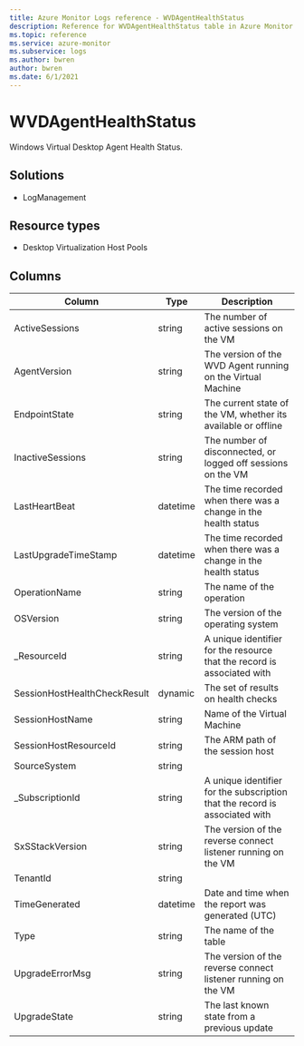 ```yaml
---
title: Azure Monitor Logs reference - WVDAgentHealthStatus
description: Reference for WVDAgentHealthStatus table in Azure Monitor Logs.
ms.topic: reference
ms.service: azure-monitor
ms.subservice: logs
ms.author: bwren
author: bwren
ms.date: 6/1/2021
---
```


# WVDAgentHealthStatus

 Windows Virtual Desktop Agent Health Status.

## Solutions

- LogManagement
## Resource types

- Desktop Virtualization Host Pools




## Columns

|Column|Type|Description|
|---|---|---|
|ActiveSessions|string|The number of active sessions on the VM|
|AgentVersion|string|The version of the WVD Agent running on the Virtual Machine|
|EndpointState|string|The current state of the VM, whether its available or offline|
|InactiveSessions|string|The number of disconnected, or logged off sessions on the VM|
|LastHeartBeat|datetime|The time recorded when there was a change in the health status|
|LastUpgradeTimeStamp|datetime|The time recorded when there was a change in the health status|
|OperationName|string|The name of the operation|
|OSVersion|string|The version of the operating system|
|_ResourceId|string|A unique identifier for the resource that the record is associated with|
|SessionHostHealthCheckResult|dynamic|The set of results on health checks|
|SessionHostName|string|Name of the Virtual Machine|
|SessionHostResourceId|string|The ARM path of the session host|
|SourceSystem|string||
|_SubscriptionId|string|A unique identifier for the subscription that the record is associated with|
|SxSStackVersion|string|The version of the reverse connect listener running on the VM|
|TenantId|string||
|TimeGenerated|datetime|Date and time when the report was generated (UTC)|
|Type|string|The name of the table|
|UpgradeErrorMsg|string|The version of the reverse connect listener running on the VM|
|UpgradeState|string|The last known state from a previous update|
